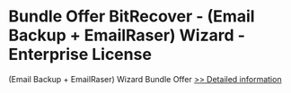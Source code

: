 # Bundle Offer BitRecover - (Email Backup + EmailRaser) Wizard - Enterprise License
(Email Backup + EmailRaser) Wizard Bundle Offer
[>> Detailed information](https://secure.shareit.com/shareit/product.html?productid=301005106&affiliateid=200057808)